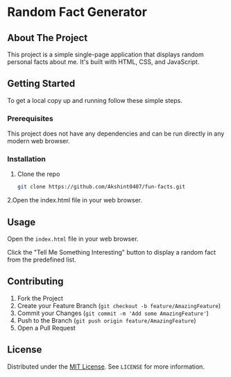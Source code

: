 # Random Fact Generator

## About The Project
This project is a simple single-page application that displays random personal facts about me. It's built with HTML, CSS, and JavaScript.

## Getting Started
To get a local copy up and running follow these simple steps.

### Prerequisites
This project does not have any dependencies and can be run directly in any modern web browser.

### Installation
1. Clone the repo
   ```bash
   git clone https://github.com/Akshint0407/fun-facts.git
2.Open the index.html file in your web browser.

## Usage
Open the `index.html` file in your web browser.

Click the "Tell Me Something Interesting" button to display a random fact from the predefined list.

## Contributing
1. Fork the Project
2. Create your Feature Branch (`git checkout -b feature/AmazingFeature`)
3. Commit your Changes (`git commit -m 'Add some AmazingFeature'`)
4. Push to the Branch (`git push origin feature/AmazingFeature`)
5. Open a Pull Request

## License
Distributed under the [MIT License](https://opensource.org/licenses/MIT). See `LICENSE` for more information.
